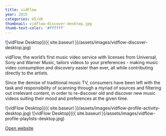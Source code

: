 ```yaml
---
title: vidFlow
year: 2015
categories: UI/UX
thumbnail: vidflow-discover-desktop.jpg
thumb-text-color: '#ffffff'
---
```


![vidFlow Desktop]({{ site.baseurl }}/assets/images/vidflow-discover-desktop.jpg)

<div class="text-block">
  <p>vidFlow, the world’s first music video service with
licenses from Universal, Sony and Warner Music,
tailors videos to your preferences - making music
video consumption and discovery easier than ever,
all while contributing directly to the artists.</p>
<p>Since the demise of traditional music TV,
consumers have been left with the task and
responsibility of scanning through a myriad of
sources and filtering out irrelevant content, in
order to re-discover old and discover
new music videos suiting their mood
and preferences at the given time.</p>
</div>

![vidFlow Desktop]({{ site.baseurl }}/assets/images/vidflow-profile-activity-desktop.jpg)
![vidFlow Desktop]({{ site.baseurl }}/assets/images/vidflow-profile-playlists-desktop.jpg)

<div class="text-block center-content">
  <a href="http://chelsealandmark.com" class="button">Open website</a>
</div>
